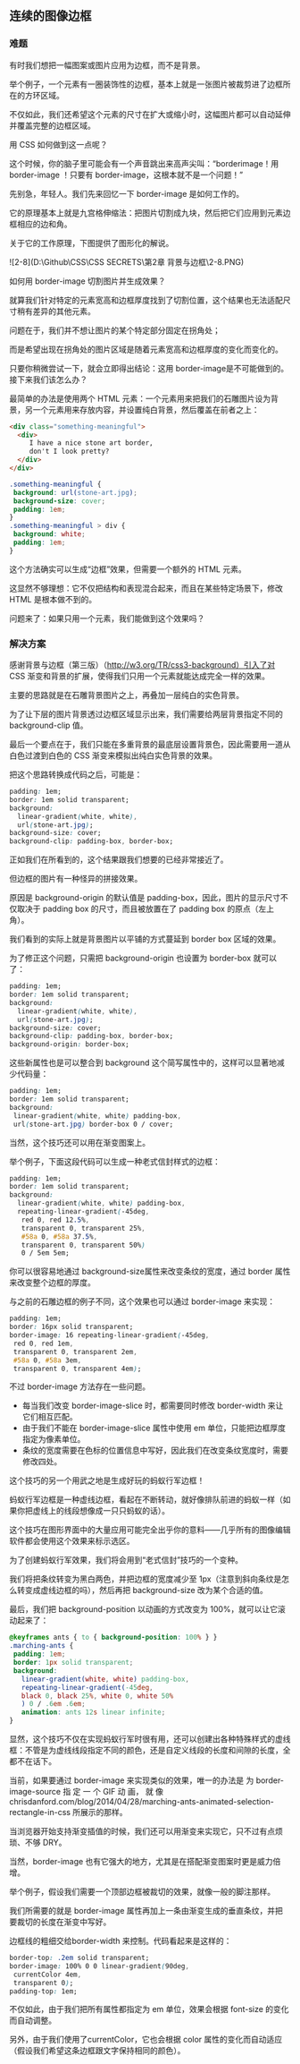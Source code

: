## 连续的图像边框

### 难题

有时我们想把一幅图案或图片应用为边框，而不是背景。

举个例子，一个元素有一圈装饰性的边框，基本上就是一张图片被裁剪进了边框所在的方环区域。

不仅如此，我们还希望这个元素的尺寸在扩大或缩小时，这幅图片都可以自动延伸并覆盖完整的边框区域。

用 CSS 如何做到这一点呢？

这个时候，你的脑子里可能会有一个声音跳出来高声尖叫：“borderimage！用 border-image ！只要有 border-image，这根本就不是一个问题！”

先别急，年轻人。我们先来回忆一下 border-image 是如何工作的。

它的原理基本上就是九宫格伸缩法：把图片切割成九块，然后把它们应用到元素边框相应的边和角。

关于它的工作原理，下图提供了图形化的解说。

![2-8](D:\Github\CSS\CSS SECRETS\第2章 背景与边框\2-8.PNG)

如何用 border-image 切割图片并生成效果？

就算我们针对特定的元素宽高和边框厚度找到了切割位置，这个结果也无法适配尺寸稍有差异的其他元素。

问题在于，我们并不想让图片的某个特定部分固定在拐角处；

而是希望出现在拐角处的图片区域是随着元素宽高和边框厚度的变化而变化的。

只要你稍微尝试一下，就会立即得出结论：这用 border-image是不可能做到的。接下来我们该怎么办？

最简单的办法是使用两个 HTML 元素：一个元素用来把我们的石雕图片设为背景，另一个元素用来存放内容，并设置纯白背景，然后覆盖在前者之上：

```html
<div class="something-meaningful">
  <div>
     I have a nice stone art border,
     don't I look pretty?
  </div>
</div>
```

```css
.something-meaningful {
 background: url(stone-art.jpg);
 background-size: cover;
 padding: 1em;
}
.something-meaningful > div {
 background: white;
 padding: 1em;
}
```

这个方法确实可以生成“边框”效果，但需要一个额外的 HTML 元素。

这显然不够理想：它不仅把结构和表现混合起来，而且在某些特定场景下，修改 HTML 是根本做不到的。

问题来了：如果只用一个元素，我们能做到这个效果吗？



### 解决方案

感谢背景与边框（第三版）（http://w3.org/TR/css3-background）引入了对 CSS 渐变和背景的扩展，使得我们只用一个元素就能达成完全一样的效果。

主要的思路就是在石雕背景图片之上，再叠加一层纯白的实色背景。

为了让下层的图片背景透过边框区域显示出来，我们需要给两层背景指定不同的 background-clip 值。

最后一个要点在于，我们只能在多重背景的最底层设置背景色，因此需要用一道从白色过渡到白色的 CSS 渐变来模拟出纯白实色背景的效果。

把这个思路转换成代码之后，可能是：

```css
padding: 1em;
border: 1em solid transparent;
background: 
  linear-gradient(white, white),
  url(stone-art.jpg);
background-size: cover;
background-clip: padding-box, border-box;
```

正如我们在所看到的，这个结果跟我们想要的已经非常接近了。

但边框的图片有一种怪异的拼接效果。

原因是 background-origin 的默认值是 padding-box，因此，图片的显示尺寸不仅取决于 padding box 的尺寸，而且被放置在了 padding box 的原点（左上角）。

我们看到的实际上就是背景图片以平铺的方式蔓延到 border box 区域的效果。

为了修正这个问题，只需把 background-origin 也设置为 border-box 就可以了：

```css
padding: 1em;
border: 1em solid transparent;
background: 
  linear-gradient(white, white),
  url(stone-art.jpg);
background-size: cover;
background-clip: padding-box, border-box;
background-origin: border-box;
```

这些新属性也是可以整合到 background 这个简写属性中的，这样可以显著地减少代码量：

```css
padding: 1em;
border: 1em solid transparent;
background:
 linear-gradient(white, white) padding-box,
 url(stone-art.jpg) border-box 0 / cover;
```

当然，这个技巧还可以用在渐变图案上。

举个例子，下面这段代码可以生成一种老式信封样式的边框：

```css
padding: 1em;
border: 1em solid transparent;
background: 
  linear-gradient(white, white) padding-box,
  repeating-linear-gradient(-45deg,
   red 0, red 12.5%,
   transparent 0, transparent 25%,
   #58a 0, #58a 37.5%,
   transparent 0, transparent 50%)
   0 / 5em 5em;
```

你可以很容易地通过 background-size属性来改变条纹的宽度，通过 border 属性来改变整个边框的厚度。

与之前的石雕边框的例子不同，这个效果也可以通过 border-image 来实现：

```css
padding: 1em;
border: 16px solid transparent;
border-image: 16 repeating-linear-gradient(-45deg,
 red 0, red 1em,
 transparent 0, transparent 2em,
 #58a 0, #58a 3em,
 transparent 0, transparent 4em);
```

不过 border-image 方法存在一些问题。

- 每当我们改变 border-image-slice 时，都需要同时修改 border-width 来让它们相互匹配。
- 由于我们不能在 border-image-slice 属性中使用 em 单位，只能把边框厚度指定为像素单位。
- 条纹的宽度需要在色标的位置信息中写好，因此我们在改变条纹宽度时，需要修改四处。



这个技巧的另一个用武之地是生成好玩的蚂蚁行军边框！

蚂蚁行军边框是一种虚线边框，看起在不断转动，就好像排队前进的蚂蚁一样（如果你把虚线上的线段想像成一只只蚂蚁的话）。

这个技巧在图形界面中的大量应用可能完全出乎你的意料——几乎所有的图像编辑软件都会使用这个效果来标示选区。

为了创建蚂蚁行军效果，我们将会用到“老式信封”技巧的一个变种。

我们将把条纹转变为黑白两色，并把边框的宽度减少至 1px（注意到斜向条纹是怎么转变成虚线边框的吗），然后再把 background-size 改为某个合适的值。

最后，我们把 background-position 以动画的方式改变为 100%，就可以让它滚动起来了：

```css
@keyframes ants { to { background-position: 100% } }
.marching-ants {
 padding: 1em;
 border: 1px solid transparent;
 background:
   linear-gradient(white, white) padding-box,
   repeating-linear-gradient(-45deg,
   black 0, black 25%, white 0, white 50%
   ) 0 / .6em .6em;
   animation: ants 12s linear infinite;
}
```

显然，这个技巧不仅在实现蚂蚁行军时很有用，还可以创建出各种特殊样式的虚线框：不管是为虚线线段指定不同的颜色，还是自定义线段的长度和间隙的长度，全都不在话下。

当前，如果要通过 border-image 来实现类似的效果，唯一的办法是 为 border-image-source 指 定 一 个 GIF 动 画， 就 像 chrisdanford.com/blog/2014/04/28/marching-ants-animated-selection-rectangle-in-css 所展示的那样。

当浏览器开始支持渐变插值的时候，我们还可以用渐变来实现它，只不过有点烦琐、不够 DRY。

当然，border-image 也有它强大的地方，尤其是在搭配渐变图案时更是威力倍增。

举个例子，假设我们需要一个顶部边框被裁切的效果，就像一般的脚注那样。

我们所需要的就是 border-image 属性再加上一条由渐变生成的垂直条纹，并把要裁切的长度在渐变中写好。

边框线的粗细交给border-width 来控制。代码看起来是这样的：

```css
border-top: .2em solid transparent;
border-image: 100% 0 0 linear-gradient(90deg,
 currentColor 4em,
 transparent 0);
padding-top: 1em;
```

不仅如此，由于我们把所有属性都指定为 em 单位，效果会根据 font-size 的变化而自动调整。

另外，由于我们使用了currentColor，它也会根据 color 属性的变化而自动适应（假设我们希望这条边框跟文字保持相同的颜色）。

